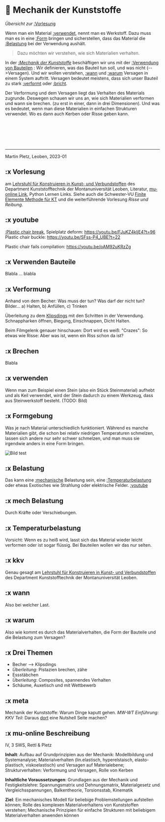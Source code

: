 # 📕 Mechanik der Kunststoffe

*Übersicht zur* [:Vorlesung](#vorlesung) 

Wenn man ein Material [:verwendet](#verwenden), nennt man es Werkstoff. Dazu muss man es in eine [:Form](#formgebung) bringen und sicherstellen, dass das Material die [:Belastung](#belastung) bei der Verwendung aushält.

> Dazu möchten wir verstehen, wie sich Materialien verhalten.

In der [:_Mechanik der Kunststoffe_](#KKV) beschäftigen wir uns mit der [:Verwendung von Bauteilen](#verwendenbauteile) : Wir definieren, was das Bauteil tun soll, und was nicht (-->Versagen). Und wir wollen verstehen, [:wann](#wann) und [:warum](#warum) Versagen in einem System auftritt. Versagen bedeutet meistens, dass sich unser Bauteil zu stark [:verformt](#verformung) oder [:bricht](#brechen).

Der Verformung und dem Versagen liegt das Verhalten des Materials zugrunde. Deswegen schauen wir uns an, wie sich Materialien verformen und wann sie brechen. (zu erst in einer, dann in drei Dimensionen). Und was es bedeutet, wenn man diese Materialien in einfachen Strukturen verwendet. Wo es dann auch Kerben oder Risse geben kann.

&nbsp;

&nbsp;

&nbsp;

-----
Martin Pletz, Leoben, 2023-01


## :x Vorlesung
am [Lehrstuhl für Konstruieren in Kunst- und Verbundstoffen](https://www.kunststofftechnik.at/konstruieren) des Department Kunststofftechnik der Montanuniversität Leoben, Literatur, [mu-online Link](https://online.unileoben.ac.at/mu_online/pl/ui/$ctx/wbLv.wbShowLVDetail?pStpSpNr=3214574), Python Lernen Links. Siehe auch die Schwester-VU [Finite Elemente Methode für KT](https://online.unileoben.ac.at/mu_online/pl/ui/$ctx/wbLv.wbShowLVDetail?pStpSpNr=3214576) und die weiterführende Vorlesung *Risse und Reibung*.

## :x youtube

[:Plastic chair break](https://youtu.be/fWcML_H2AaM?t=20), 
Spielplatz deform: <https://youtu.be/FJuKZ4kljE4?t=96>
Plastic chair buckle: <https://youtu.be/SFss-P4_UBE?t=22>

Plastic chair fails compilation: <https://youtu.be/pAM92uKRzZg>


## :x Verwenden Bauteile
Blabla ... blabla


## :x Verformung
Anhand von dem Becher: Was muss der tun? Was darf der nicht tun? Bilder... a) Halten, b) Anfüllen, c) Trinken

Überleitung zu dem [Klipsdings](https://www.ikea.com/at/de/p/bevara-verschlussklemmen-30-st-versch-farben-verschiedene-groessen-10339171) mit den Schritten in der Verwendung. Schnappharken öffnen, Biegung, Einschnappen, Dicht Halten.

Beim Filmgelenk genauer hinschauen: Dort wird es weiß: "Crazes": So etwas wie Risse: Aber was ist, wenn ein Riss schon da ist?

## :x Brechen
Blabla

## :x verwenden
Wenn man zum Beispiel einen Stein (also ein Stück Steinmaterial) aufhebt und als Keil verwendet, wird der Stein dadurch zu einem Werkzeug, dass aus Steinwerkstoff besteht. (TODO: Bild)

## :x Formgebung
Was je nach Material unterschiedlich funktioniert. Während es manche Materialien gibt, die schon bei relativ niedrigen Temperaturen schmelzen, lassen sich andere nur sehr schwer schmelzen, und man muss sie irgendwie anders in eine Form bringen.

![Bild test](https://www.martinpletz.com/wp-content/uploads/2020/09/58459605-8A65-4B9A-898C-CA134D60D632-768x448.jpeg)

## :x Belastung
Das kann eine [:mechanische](#mechbelastung) Belastung sein, eine [:Temperaturbelastung](#Temperaturbelastung) oder etwas Exotisches wie Strahlung oder elektrische Felder. [:youtube](#youtube)

## :x mech Belastung
Durch Kräfte oder Verschiebungen.

## :x Temperaturbelastung
Vorsicht: Wenn es zu heiß wird, lasst sich das Material wieder leicht verformen oder ist sogar flüssig. Bei Bauteilen wollen wir das nur selten. 

## :x kkv
Genau gesagt am [Lehrstuhl für Konstruieren in Kunst- und Verbundstoffen](https://www.kunststofftechnik.at/konstruieren) des Department Kunststofftechnik der Montanuniversität Leoben.

## :x wann
Also bei welcher Last.

## :x warum
Also wie kommt es durch das Materialverhalten, die Form der Bauteile und die Belastung zum Versagen?

## :x Drei Themen
* Becher --> Klipsdings
* _Überleitung_: Pistazien brechen, zähe
* Essstäbchen
* _Überleitung_: Composites, spannendes Verhalten
* Schäume, Auxetisch und mit Wettbewerb 

## :x meta
Mechanik der Kunststoffe: Warum Dinge kaputt gehen. _MW-WT Einführung: KKV Teil_: Daraus [dort](https://ncase.me/nutshell/try/) eine Nutshell Seite machen?

## :x mu-online Beschreibung

IV, 3 SWS, Rettl & Pletz

**Inhalt**: Aufbau auf Grundprinzipien aus der Mechanik: Modellbildung und Systemanalyse; 
Materialverhalten (lin.elastisch, hyperelstaisch, elasto-plastisch, viskoelastisch) und Versagen auf Materialebene; 
Strukturverhalten: Verformung und Versagen, Rolle von Kerben

**Inhaltliche Voraussetzungen**: Grundlagen aus der Mechanik und Festigkeitslehre: Spannungsmatrix und Dehnungsmatrix, Materialgesetz und Vergleichsspannungen, Balkentheorie, Torsionsstab, Kinematik

**Ziel**: Ein mechanisches Modell für beliebige Problemstellungen aufstellen können; Rolle des komplexen Materialverhaltens von Kunststoffen verstehen; Mechanische Prinzipien für einfache Strukturen mit beliebigem Materialverhalten anwenden können